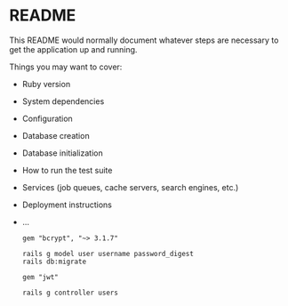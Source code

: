 # README

This README would normally document whatever steps are necessary to get the
application up and running.

Things you may want to cover:

* Ruby version

* System dependencies

* Configuration

* Database creation

* Database initialization

* How to run the test suite

* Services (job queues, cache servers, search engines, etc.)

* Deployment instructions

* ...

      gem "bcrypt", "~> 3.1.7"

      rails g model user username password_digest
      rails db:migrate

      gem "jwt"

      rails g controller users